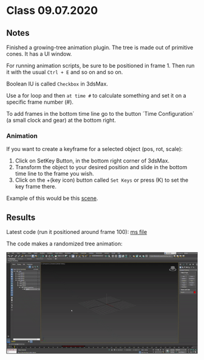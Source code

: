 # Class 09.07.2020

## Notes 

Finished a growing-tree animation plugin. The tree is made out of primitive cones. It has a UI window. <br />

For running animation scripts, be sure to be positioned in frame 1. Then run it with the usual `Ctrl + E` and so on and so on. <br />

Boolean IU is called `Checkbox` in 3dsMax. <br />

Use a for loop and then `at time #` to calculate something and set it on a specific frame number (#). <br />

To add frames in the bottom time line go to the button ´Time Configuration´ (a small clock and gear) at the bottom right. <br />

### Animation

If you want to create a keyframe for a selected object (pos, rot, scale): <br />

1. Click on SetKey Button, in the bottom right corner of 3dsMax. <br />
2. Transform the object to your desired position and slide in the bottom time line to the frame you wish. <br />
3. Click on the +(key icon) button called `Set Keys` or press (K) to set the key frame there. <br />

Example of this would be this [scene](https://github.com/the-other-mariana/3dsmax-plugins/blob/master/09072020/animation-keys.max). <br />

## Results

Latest code (run it positioned around frame 100): [ms file](https://github.com/the-other-mariana/3dsmax-plugins/blob/master/09072020/Arbol5.ms) <br />

The code makes a randomized tree animation:

![alt text](https://github.com/the-other-mariana/3dsmax-plugins/blob/master/09072020/tree-gif.gif)